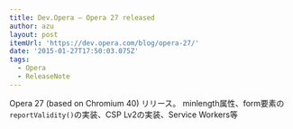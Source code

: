 ```yaml
---
title: Dev.Opera — Opera 27 released
author: azu
layout: post
itemUrl: 'https://dev.opera.com/blog/opera-27/'
date: '2015-01-27T17:50:03.075Z'
tags:
  - Opera
  - ReleaseNote
---
```

Opera 27 (based on Chromium 40) リリース。
minlength属性、form要素の`reportValidity()`の実装、CSP Lv2の実装、Service Workers等
